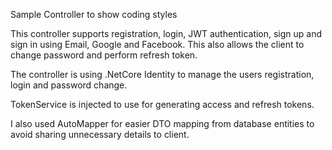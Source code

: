 Sample Controller to show coding styles

This controller supports registration, login, JWT authentication, sign up and sign in using Email, Google and Facebook. This also allows the client to change password and perform refresh token.

The controller is using .NetCore Identity to manage the users registration, login and password change.

TokenService is injected to use for generating access and refresh tokens.

I also used AutoMapper for easier DTO mapping from database entities to avoid sharing unnecessary details to client.
